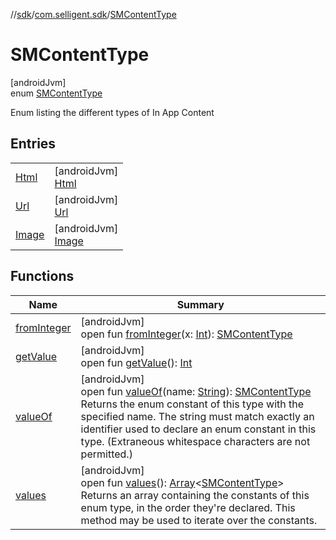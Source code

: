 //[sdk](../../../index.md)/[com.selligent.sdk](../index.md)/[SMContentType](index.md)

# SMContentType

[androidJvm]\
enum [SMContentType](index.md)

Enum listing the different types of In App Content

## Entries

| | |
|---|---|
| [Html](-html/index.md) | [androidJvm]<br>[Html](-html/index.md) |
| [Url](-url/index.md) | [androidJvm]<br>[Url](-url/index.md) |
| [Image](-image/index.md) | [androidJvm]<br>[Image](-image/index.md) |

## Functions

| Name | Summary |
|---|---|
| [fromInteger](from-integer.md) | [androidJvm]<br>open fun [fromInteger](from-integer.md)(x: [Int](https://kotlinlang.org/api/latest/jvm/stdlib/kotlin/-int/index.html)): [SMContentType](index.md) |
| [getValue](get-value.md) | [androidJvm]<br>open fun [getValue](get-value.md)(): [Int](https://kotlinlang.org/api/latest/jvm/stdlib/kotlin/-int/index.html) |
| [valueOf](value-of.md) | [androidJvm]<br>open fun [valueOf](value-of.md)(name: [String](https://developer.android.com/reference/kotlin/java/lang/String.html)): [SMContentType](index.md)<br>Returns the enum constant of this type with the specified name. The string must match exactly an identifier used to declare an enum constant in this type. (Extraneous whitespace characters are not permitted.) |
| [values](values.md) | [androidJvm]<br>open fun [values](values.md)(): [Array](https://kotlinlang.org/api/latest/jvm/stdlib/kotlin/-array/index.html)&lt;[SMContentType](index.md)&gt;<br>Returns an array containing the constants of this enum type, in the order they're declared. This method may be used to iterate over the constants. |
